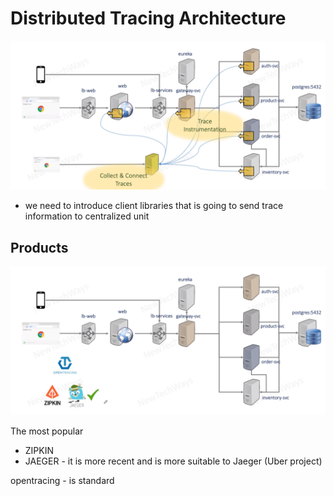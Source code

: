 # Distributed  Tracing Architecture

![Alt text](image-1.png)

- we need to introduce client libraries that is going to send trace information to centralized unit


## Products

![Alt text](image-2.png)

The most popular
- ZIPKIN
- JAEGER - it is more recent and is more suitable to Jaeger (Uber project)

opentracing - is standard